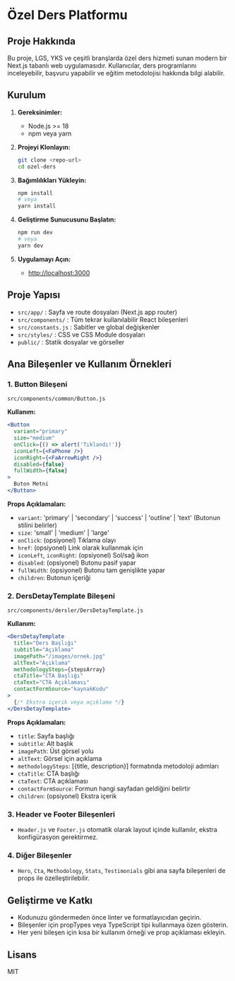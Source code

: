 # Özel Ders Platformu

## Proje Hakkında
Bu proje, LGS, YKS ve çeşitli branşlarda özel ders hizmeti sunan modern bir Next.js tabanlı web uygulamasıdır. Kullanıcılar, ders programlarını inceleyebilir, başvuru yapabilir ve eğitim metodolojisi hakkında bilgi alabilir.

## Kurulum

1. **Gereksinimler:**
   - Node.js >= 18
   - npm veya yarn

2. **Projeyi Klonlayın:**
   ```bash
   git clone <repo-url>
   cd ozel-ders
   ```

3. **Bağımlılıkları Yükleyin:**
   ```bash
   npm install
   # veya
   yarn install
   ```

4. **Geliştirme Sunucusunu Başlatın:**
   ```bash
   npm run dev
   # veya
   yarn dev
   ```

5. **Uygulamayı Açın:**
   - [http://localhost:3000](http://localhost:3000)

## Proje Yapısı

- `src/app/` : Sayfa ve route dosyaları (Next.js app router)
- `src/components/` : Tüm tekrar kullanılabilir React bileşenleri
- `src/constants.js` : Sabitler ve global değişkenler
- `src/styles/` : CSS ve CSS Module dosyaları
- `public/` : Statik dosyalar ve görseller

## Ana Bileşenler ve Kullanım Örnekleri

### 1. Button Bileşeni

`src/components/common/Button.js`

**Kullanım:**
```jsx
<Button
  variant="primary"
  size="medium"
  onClick={() => alert('Tıklandı!')}
  iconLeft={<FaPhone />}
  iconRight={<FaArrowRight />}
  disabled={false}
  fullWidth={false}
>
  Buton Metni
</Button>
```

**Props Açıklamaları:**
- `variant`: 'primary' | 'secondary' | 'success' | 'outline' | 'text' (Butonun stilini belirler)
- `size`: 'small' | 'medium' | 'large'
- `onClick`: (opsiyonel) Tıklama olayı
- `href`: (opsiyonel) Link olarak kullanmak için
- `iconLeft`, `iconRight`: (opsiyonel) Sol/sağ ikon
- `disabled`: (opsiyonel) Butonu pasif yapar
- `fullWidth`: (opsiyonel) Butonu tam genişlikte yapar
- `children`: Butonun içeriği

### 2. DersDetayTemplate Bileşeni

`src/components/dersler/DersDetayTemplate.js`

**Kullanım:**
```jsx
<DersDetayTemplate
  title="Ders Başlığı"
  subtitle="Açıklama"
  imagePath="/images/ornek.jpg"
  altText="Açıklama"
  methodologySteps={stepsArray}
  ctaTitle="CTA Başlığı"
  ctaText="CTA Açıklaması"
  contactFormSource="kaynakKodu"
>
  {/* Ekstra içerik veya açıklama */}
</DersDetayTemplate>
```

**Props Açıklamaları:**
- `title`: Sayfa başlığı
- `subtitle`: Alt başlık
- `imagePath`: Üst görsel yolu
- `altText`: Görsel için açıklama
- `methodologySteps`: [{title, description}] formatında metodoloji adımları
- `ctaTitle`: CTA başlığı
- `ctaText`: CTA açıklaması
- `contactFormSource`: Formun hangi sayfadan geldiğini belirtir
- `children`: (opsiyonel) Ekstra içerik

### 3. Header ve Footer Bileşenleri

- `Header.js` ve `Footer.js` otomatik olarak layout içinde kullanılır, ekstra konfigürasyon gerektirmez.

### 4. Diğer Bileşenler
- `Hero`, `Cta`, `Methodology`, `Stats`, `Testimonials` gibi ana sayfa bileşenleri de props ile özelleştirilebilir.

## Geliştirme ve Katkı
- Kodunuzu göndermeden önce linter ve formatlayıcıdan geçirin.
- Bileşenler için propTypes veya TypeScript tipi kullanmaya özen gösterin.
- Her yeni bileşen için kısa bir kullanım örneği ve prop açıklaması ekleyin.

## Lisans
MIT
